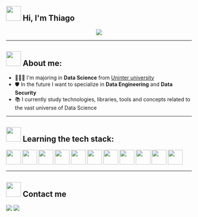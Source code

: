 ## <img src="https://cliply.co/wp-content/uploads/2019/06/391906110_WAVING_HAND_400px.gif" height="40" width="40"> Hi, I'm Thiago

<p align="center">
<img src="https://readme-typing-svg.herokuapp.com?font=monospace&color=00FF002&size=25&center=true&vCenter=true&lines=Data+never+lies">
</p>

----

## <img src="https://c.tenor.com/oRL3LmyUExYAAAAM/umm-zen.gif" height="40" width="40"> About me:

- 👨🏻‍🎓 I'm majoring in **Data Science** from [Uninter university](https://portal.uninter.com/) 
- 🛡 In the future I want to specialize in **Data Engineering** and **Data Security**
- 📚 I currently study technologies, libraries, tools and concepts related to the vast universe of Data Science

----

## <img src="https://www.mclab.com/images/T/Tool_animated.gif" height="40" width="40"> Learning the tech stack:

<a href="https://www.mysql.com/"><img src="https://cdn.jsdelivr.net/gh/devicons/devicon/icons/mysql/mysql-plain.svg" height="40" width="40" /></a>
<a href="https://www.postgresql.org/"><img src="https://cdn.jsdelivr.net/gh/devicons/devicon/icons/postgresql/postgresql-plain.svg" height="40" width="40" /></a>
<a href="https://www.microsoft.com/sql-server"><img src="https://cdn.jsdelivr.net/gh/devicons/devicon/icons/microsoftsqlserver/microsoftsqlserver-plain.svg" height="40" width="40" /></a>
<a href="https://www.mongodb.com/"><img src="https://cdn.jsdelivr.net/gh/devicons/devicon/icons/mongodb/mongodb-original.svg" height="40" width="40" /></a>
<a href="https://www.oracle.com/database/"><img src="https://cdn.jsdelivr.net/gh/devicons/devicon/icons/oracle/oracle-original.svg" height="40" width="40"/></a>
<a href="https://aws.amazon.com/"><img src="https://cdn.jsdelivr.net/gh/devicons/devicon/icons/amazonwebservices/amazonwebservices-original-wordmark.svg" height="40" width="40" /></a>
<a href="https://azure.microsoft.com/en-us/"><img src="https://cdn.jsdelivr.net/gh/devicons/devicon/icons/azure/azure-original.svg" height="40" width="40" /></a>
<a href="https://cloud.google.com/"><img src="https://cdn.jsdelivr.net/gh/devicons/devicon/icons/googlecloud/googlecloud-original.svg" height="40" width="40" /></a>
<a href="https://www.python.org/"><img src="https://cdn.jsdelivr.net/gh/devicons/devicon/icons/python/python-original.svg" height="40" width="40" /></a>
<a href="https://www.r-project.org/"><img src="https://cdn.jsdelivr.net/gh/devicons/devicon/icons/r/r-original.svg" height="40" width="40" /></a>
<a href="https://visualstudio.microsoft.com/"><img src="https://cdn.jsdelivr.net/gh/devicons/devicon/icons/visualstudio/visualstudio-plain.svg" height="40" width="40" /></a>

----

## <img src="https://media.giphy.com/media/LnQjpWaON8nhr21vNW/giphy.gif" width="40"> Contact me
  
  <a href="https://www.linkedin.com/in/thiago-alves-7947a6217/"><img src="https://img.shields.io/badge/LinkedIn-0077B5?style=for-the-badge&logo=linkedin&logoColor=white"></a>
  <a href="mailto:thiagoalves.edific@gmail.com"><img src="https://img.shields.io/badge/Gmail-D14836?style=for-the-badge&logo=gmail&logoColor=white"></a>
